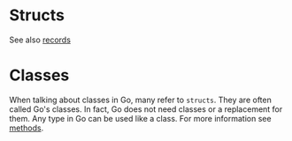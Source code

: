 # Structs

See also [records](https://github.com/exercism/v3/blob/main/reference/types/record.md)

# Classes

When talking about classes in Go, many refer to `structs`. They are often called Go's classes.
In fact, Go does not need classes or a replacement for them. Any type in Go can be used like a class.
For more information see [methods](methods.md).
